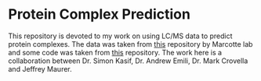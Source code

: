 # Protein Complex Prediction

This repository is devoted to my work on using LC/MS data to predict protein complexes. The data was taken from [this](https://github.com/marcottelab/direct_contact) repository by Marcotte lab and some code was taken from [this](https://github.com/mcrovella/CFMS) repository. The work here is a collaboration between Dr. Simon Kasif, Dr. Andrew Emili, Dr. Mark Crovella and Jeffrey Maurer.
